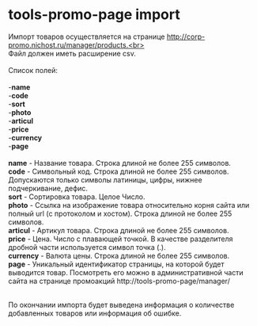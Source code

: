 # tools-promo-page import

Импорт товаров осуществляется на странице http://corp-promo.nichost.ru/manager/products.<br>
<br>
Файл должен иметь расширение csv.<br>
<br>
Список полей:<br>
<br>
-<b>name</b><br>
-<b>code</b><br>
-<b>sort</b><br>
-<b>photo</b><br>
-<b>articul</b><br>
-<b>price</b><br>
-<b>currency</b><br>
-<b>page</b><br>
<br>
<b>name</b> - Название товара. Строка длиной не более 255 символов.<br>
<b>code</b> - Символьный код. Строка длиной не более 255 символов. Допускаются только символы латиницы, цифры, нижнее подчеркивание, дефис.<br>
<b>sort</b> - Сортировка товара. Целое Число.<br>
<b>photo</b> - Ссылка на изображение товара относительно корня сайта или полный url (с протоколом и хостом). Строка длиной не более 255 символов.<br>
<b>articul</b> - Артикул товара. Строка длиной не более 255 символов.<br>
<b>price</b> - Цена. Число с плавающей точкой. В качестве разделителя дробной части используется символ точка (.).<br>
<b>currency</b> - Валюта цены. Строка длиной не более 255 символов.<br>
<b>page</b> - Уникальный идентификатор страницы, на которой будет выводится товар. Посмотреть его можно в административной части сайта на странице промоакций http://tools-promo-page/manager/<br>
<br>

По окончании импорта будет выведена информация о количестве добавленных товаров или информация об ошибке.
